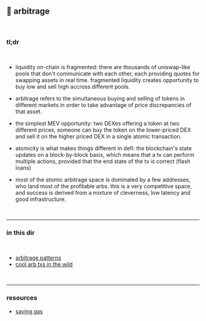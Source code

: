 ## 🥯 arbitrage

<br>

### tl;dr

<br>


* liquidity on-chain is fragmented: there are thousands of uniswap-like pools that don't communicate with each other, each providing quotes for swapping assets in real time. fragmented liquidity creates opportunity to buy low and sell high accross different pools.

* arbitrage refers to the simultaneous buying and selling of tokens in different markets 
in order to take advantage of price discrepancies of that asset.

* the simplest MEV opportunity: two DEXes offering a token at two different prices, someone can buy the token on the lower-priced DEX and sell it on the higher priced DEX in a single atomic transaction.

* atomicity is what makes things different in defi: the blockchain's state updates on a block-by-block basis, which means that a tx can perform multiple actions, provided that the end state of the tx is correct (flash loans)

* most of the atomic arbitrage space is dominated by a few addresses, who land most of the profitable arbs. this is a very competitive space, and success is derived from a mixture of cleverness, low latency and good infrastructure.

<br>

----

### in this dir

<br>

* [arbitrage patterns](patterns)
* [cool arb txs in the wild](mev_bots_wild)


<br>

----

### resources



* [saving gas](https://github.com/go-outside-labs/blockchain-hacking/blob/main/solidity/saving_gas.md)

